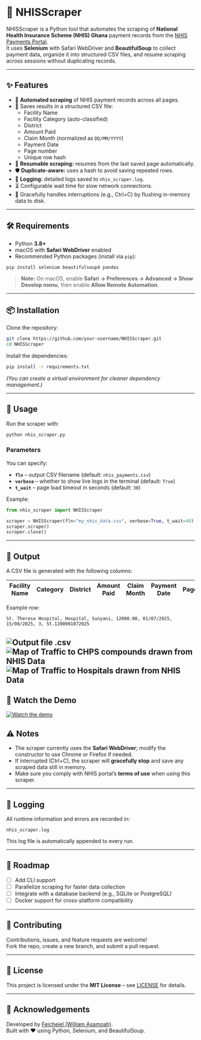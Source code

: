 # 🏥 NHISScraper

NHISScraper is a Python tool that automates the scraping of **National Health Insurance Scheme (NHIS) Ghana** payment records from the [NHIS Payments Portal](https://www.nhis.gov.gh/payments).  
It uses **Selenium** with Safari WebDriver and **BeautifulSoup** to collect payment data, organize it into structured CSV files, and resume scraping across sessions without duplicating records.

---

## ✨ Features
- 🚀 **Automated scraping** of NHIS payment records across all pages.
- 📂 Saves results in a structured CSV file:
  - Facility Name  
  - Facility Category (auto-classified)  
  - District  
  - Amount Paid  
  - Claim Month (normalized as `DD/MM/YYYY`)  
  - Payment Date  
  - Page number  
  - Unique row hash
- 🔄 **Resumable scraping:** resumes from the last saved page automatically.
- 🛡️ **Duplicate-aware:** uses a hash to avoid saving repeated rows.
- 📝 **Logging:** detailed logs saved to `nhis_scraper.log`.
- ⏳ Configurable wait time for slow network connections.
- 🧹 Gracefully handles interruptions (e.g., Ctrl+C) by flushing in-memory data to disk.

---

## 🛠️ Requirements
- Python **3.8+**
- macOS with **Safari WebDriver** enabled
- Recommended Python packages (install via `pip`):

```bash
pip install selenium beautifulsoup4 pandas
```

> **Note:** On macOS, enable **Safari → Preferences → Advanced → Show Develop menu**, then enable **Allow Remote Automation**.

---

## 📦 Installation
Clone the repository:
```bash
git clone https://github.com/your-username/NHISScraper.git
cd NHISScraper
```

Install the dependencies:
```bash
pip install -r requirements.txt
```

*(You can create a virtual environment for cleaner dependency management.)*

---

## 🚀 Usage
Run the scraper with:
```bash
python nhis_scraper.py
```

### Parameters
You can specify:
- **`fln`** – output CSV filename (default: `nhis_payments.csv`)
- **`verbose`** – whether to show live logs in the terminal (default: `True`)
- **`t_wait`** – page load timeout in seconds (default: `30`)

Example:
```python
from nhis_scraper import NHISScraper

scraper = NHISScraper(fln="my_nhis_data.csv", verbose=True, t_wait=40)
scraper.scrape()
scraper.close()
```

---

## 📁 Output
A CSV file is generated with the following columns:

| Facility Name | Category | District | Amount Paid | Claim Month | Payment Date | Page | Hash |
|---------------|----------|----------|-------------|-------------|--------------|------|------|

Example row:
```
St. Theresa Hospital, Hospital, Sunyani, 12000.00, 01/07/2025, 15/08/2025, 3, St.1200001072025
```

![Output file .csv](imgs/run_output.png)
![Map of Traffic to CHPS compounds drawn from NHIS Data](imgs/img_map_gh_dist_traff_CHPS.png)
![Map of Traffic to Hospitals drawn from NHIS Data](imgs/img_map_gh_dist_traff_Hospital.png)
---

## 🎥 Watch the Demo
[![Watch the demo](https://img.youtube.com/vi/uUnRf8Hv94c/0.jpg)](https://youtu.be/uUnRf8Hv94c)

## ⚠️ Notes
- The scraper currently uses the **Safari WebDriver**; modify the constructor to use Chrome or Firefox if needed.
- If interrupted (Ctrl+C), the scraper will **gracefully stop** and save any scraped data still in memory.
- Make sure you comply with NHIS portal’s **terms of use** when using this scraper.

---

## 📝 Logging
All runtime information and errors are recorded in:
```
nhis_scraper.log
```

This log file is automatically appended to every run.

---

## 🧩 Roadmap
- [ ] Add CLI support
- [ ] Parallelize scraping for faster data collection
- [ ] Integrate with a database backend (e.g., SQLite or PostgreSQL)
- [ ] Docker support for cross-platform compatibility

---

## 🤝 Contributing
Contributions, issues, and feature requests are welcome!  
Fork the repo, create a new branch, and submit a pull request.

---

## 📜 License
This project is licensed under the **MIT License** – see [LICENSE](LICENSE) for details.

---

## 🙌 Acknowledgements
Developed by [Feicheiel (William Asamoah)](https://github.com/Feicheiel).  
Built with ❤️ using Python, Selenium, and BeautifulSoup.
